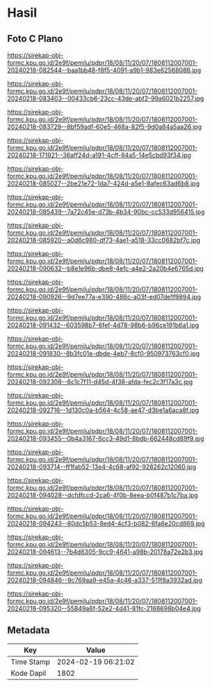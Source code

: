 # Hasil

## Foto C Plano

https://sirekap-obj-formc.kpu.go.id/2e9f/pemilu/pdpr/18/08/11/20/07/1808112007001-20240218-082544--baa1bb48-f8f5-4091-a9b1-983e62568088.jpg

https://sirekap-obj-formc.kpu.go.id/2e9f/pemilu/pdpr/18/08/11/20/07/1808112007001-20240218-083403--00433cb6-23cc-43de-abf2-99a6021b2257.jpg

https://sirekap-obj-formc.kpu.go.id/2e9f/pemilu/pdpr/18/08/11/20/07/1808112007001-20240218-083729--8bf59adf-60e5-468a-82f5-9d0a84a5aa26.jpg

https://sirekap-obj-formc.kpu.go.id/2e9f/pemilu/pdpr/18/08/11/20/07/1808112007001-20240218-171921--36aff24d-a191-4cff-84a5-14e5cbd93f34.jpg

https://sirekap-obj-formc.kpu.go.id/2e9f/pemilu/pdpr/18/08/11/20/07/1808112007001-20240218-085027--2be21e72-1da7-424d-a5e1-8afec63ad6b8.jpg

https://sirekap-obj-formc.kpu.go.id/2e9f/pemilu/pdpr/18/08/11/20/07/1808112007001-20240218-085439--7a72c45e-d73b-4b34-90bc-cc533d956415.jpg

https://sirekap-obj-formc.kpu.go.id/2e9f/pemilu/pdpr/18/08/11/20/07/1808112007001-20240218-085920--a0d6c980-df73-4ae1-a518-33cc0682bf7c.jpg

https://sirekap-obj-formc.kpu.go.id/2e9f/pemilu/pdpr/18/08/11/20/07/1808112007001-20240218-090632--b8e1e96b-dbe8-4efc-a4e2-2a20b4e6765d.jpg

https://sirekap-obj-formc.kpu.go.id/2e9f/pemilu/pdpr/18/08/11/20/07/1808112007001-20240218-090926--9d7ee77a-e390-488c-a03f-ed07de1f9894.jpg

https://sirekap-obj-formc.kpu.go.id/2e9f/pemilu/pdpr/18/08/11/20/07/1808112007001-20240218-091432--603598b7-6fef-4d78-98b6-b96ce191b6a1.jpg

https://sirekap-obj-formc.kpu.go.id/2e9f/pemilu/pdpr/18/08/11/20/07/1808112007001-20240218-091830--8b3fc01e-dbde-4eb7-8cf0-950973763cf0.jpg

https://sirekap-obj-formc.kpu.go.id/2e9f/pemilu/pdpr/18/08/11/20/07/1808112007001-20240218-092308--6c1c7f11-d45d-4f38-afda-fec2c3f17a3c.jpg

https://sirekap-obj-formc.kpu.go.id/2e9f/pemilu/pdpr/18/08/11/20/07/1808112007001-20240218-092716--1d130c0a-b564-4c58-ae47-d3be1a6aca8f.jpg

https://sirekap-obj-formc.kpu.go.id/2e9f/pemilu/pdpr/18/08/11/20/07/1808112007001-20240218-093455--0b4a3167-8cc3-49d1-8bdb-662448cd89f9.jpg

https://sirekap-obj-formc.kpu.go.id/2e9f/pemilu/pdpr/18/08/11/20/07/1808112007001-20240218-093714--ff1fab52-13e4-4c68-af92-928262c12060.jpg

https://sirekap-obj-formc.kpu.go.id/2e9f/pemilu/pdpr/18/08/11/20/07/1808112007001-20240218-094028--dcfdfccd-2ca6-4f0b-8eea-b0f487b1c7ba.jpg

https://sirekap-obj-formc.kpu.go.id/2e9f/pemilu/pdpr/18/08/11/20/07/1808112007001-20240218-094243--80dc5b53-8ed4-4cf3-b082-6fa6e20cd869.jpg

https://sirekap-obj-formc.kpu.go.id/2e9f/pemilu/pdpr/18/08/11/20/07/1808112007001-20240218-094613--7b4d6305-9cc9-4641-a98b-20178a72e2b3.jpg

https://sirekap-obj-formc.kpu.go.id/2e9f/pemilu/pdpr/18/08/11/20/07/1808112007001-20240218-094846--9c769aa9-e45a-4c46-a337-511f8a3932ad.jpg

https://sirekap-obj-formc.kpu.go.id/2e9f/pemilu/pdpr/18/08/11/20/07/1808112007001-20240218-095320--55849a6f-52e2-4d41-81fc-2168698b04e4.jpg


## Metadata

| Key        | Value               |
| ---------- | ------------------- |
| Time Stamp | 2024-02-19 06:21:02 |
| Kode Dapil | 1802                |



